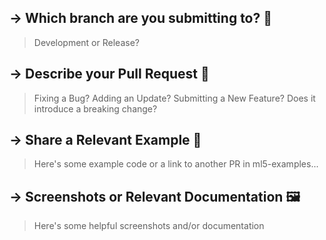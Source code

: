 <!--------------------------------------------
🌈🌈🌈🌈🌈🌈🌈🌈🌈🌈🌈🌈🌈🌈🌈🌈🌈🌈🌈
DEAR BELOVED ML5 COMMUNITY MEMBER. WELCOME.

BEFORE SUBMITTING YOUR PULL REQUEST PLEASE MAKE
SURE TO SUBMIT THE RELEVANT INFORMATION
TO THE SECTIONS LISTED BELOW. 
HELP US HELP YOU BY PROVIDING ALL THE HELPFUL
INFORMATION THAT WILL ALLOW THE ML5 COMMUNITY
TO UNDERSTAND WHAT YOUR PR IS ABOUT.
WE WILL PRIORITIZE WELL A DOCUMENTED PR.

THANK YOU! MERCI! ABRIGADO! GRACIAS! DANKE!
🌈🌈🌈🌈🌈🌈🌈🌈🌈🌈🌈🌈🌈🌈🌈🌈🌈🌈🌈
---------------------------------------------->



<!--------------------------------------------
We have 2 branches you can submit to:  
DEVELOPMENT:
 - for pull requests related to **new features** 
 - make sure to use the **development** branch
RELEASE:
 - for pull requests related to bug 🐛fixes of the existing stable release, 
 - make sure your pull request  goes to the **release** branch.
---------------------------------------------->

## → Which branch are you submitting to? 🌲
> Development or Release?




<!--------------------------------------------
 A clear and concise description of what the pull request is about. 
Let us know if you are:

- fixing a bug 🐛
- adding an update 🛠
- submitting a new feature 🆕 
---------------------------------------------->

## → Describe your Pull Request 📝
> Fixing a Bug? Adding an Update? Submitting a New Feature? Does it introduce a breaking change?




<!--------------------------------------------
In order to help the ml5 team understand your pull request, 
we ask that you please submit an example to ml5-examples
showcasing how your integrated feature works. You're also welcome 
to show how this works by providing code that can be easily run by others. 

submit a PR with an example to: https://github.com/ml5js/ml5-examples
---------------------------------------------->

## → Share a Relevant Example 🦄
> Here's some example code or a link to another PR in ml5-examples...




<!--------------------------------------------
(Any relevant screenshots, sketches, or helpful concept diagrams 
these are helpful for our release notes and for getting people 
excited about your super cool feature and/or fix!)

Document any functionality that might be helpful for others who 
may want to run and test your changes. If we don't know how to 
make use of your contribution, we won't be able t integrate it! 🙏
---------------------------------------------->

## → Screenshots or Relevant Documentation 🖼
> Here's some helpful screenshots and/or documentation









